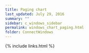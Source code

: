 ```yaml
---
title: Paging chart
last_updated: July 29, 2016
summary: ""
sidebar: c_windows_sidebar
permalink: windows_chart_paging.html
folder: ConnectWindows
---
```





{% include links.html %}
